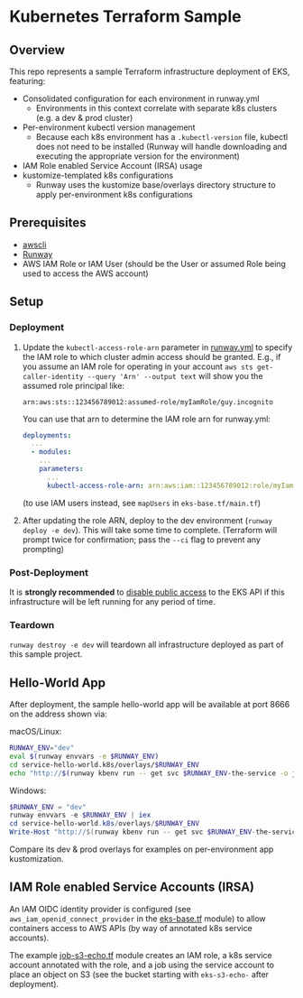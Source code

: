 # Kubernetes Terraform Sample

## Overview

This repo represents a sample Terraform infrastructure deployment of EKS, featuring:

- Consolidated configuration for each environment in runway.yml
  - Environments in this context correlate with separate k8s clusters (e.g. a dev & prod cluster)
- Per-environment kubectl version management
  - Because each k8s environment has a `.kubectl-version` file, kubectl does not need to be installed (Runway will handle downloading and executing the appropriate version for the environment)
- IAM Role enabled Service Account (IRSA) usage
- kustomize-templated k8s configurations
  - Runway uses the kustomize base/overlays directory structure to apply per-environment k8s configurations

## Prerequisites

- [awscli](https://docs.aws.amazon.com/cli/latest/userguide/cli-chap-install.html)
- [Runway](https://pypi.org/project/runway/)
- AWS IAM Role or IAM User (should be the User or assumed Role being used to access the AWS account)

## Setup

### Deployment

1. Update the `kubectl-access-role-arn` parameter in [runway.yml](./runway.yml) to specify the IAM role to which cluster admin access should be granted.
   E.g., if you assume an IAM role for operating in your account `aws sts get-caller-identity --query 'Arn' --output text` will show you the assumed role principal like:

    ```text
    arn:aws:sts::123456789012:assumed-role/myIamRole/guy.incognito
    ```

    You can use that arn to determine the IAM role arn for runway.yml:

    ```yaml
    deployments:
      ...
      - modules:
        ...
        parameters:
          ...
          kubectl-access-role-arn: arn:aws:iam::123456789012:role/myIamRole
    ```

    (to use IAM users instead, see `mapUsers` in `eks-base.tf/main.tf`)

2. After updating the role ARN, deploy to the dev environment (`runway deploy -e dev`).
   This will take some time to complete.
  (Terraform will prompt twice for confirmation; pass the `--ci` flag to prevent any prompting)

### Post-Deployment

It is **strongly recommended** to [disable public access](https://docs.aws.amazon.com/eks/latest/userguide/cluster-endpoint.html#modify-endpoint-access) to the EKS API if this infrastructure will be left running for any period of time.

### Teardown

`runway destroy -e dev` will teardown all infrastructure deployed as part of this sample project.

## Hello-World App

After deployment, the sample hello-world app will be available at port 8666 on the address shown via:

macOS/Linux:

```sh
RUNWAY_ENV="dev"
eval $(runway envvars -e $RUNWAY_ENV)
cd service-hello-world.k8s/overlays/$RUNWAY_ENV
echo "http://$(runway kbenv run -- get svc $RUNWAY_ENV-the-service -o jsonpath="{.status.loadBalancer.ingress[0].hostname}"):8666/"
```

Windows:

```powershell
$RUNWAY_ENV = "dev"
runway envvars -e $RUNWAY_ENV | iex
cd service-hello-world.k8s/overlays/$RUNWAY_ENV
Write-Host "http://$(runway kbenv run -- get svc $RUNWAY_ENV-the-service -o jsonpath="{.status.loadBalancer.ingress[0].hostname}"):8666/"
```

Compare its dev & prod overlays for examples on per-environment app kustomization.

## IAM Role enabled Service Accounts (IRSA)

An IAM OIDC identity provider is configured (see `aws_iam_openid_connect_provider` in the [eks-base.tf](./eks-base.tf/main.tf) module) to allow containers access to AWS APIs (by way of annotated k8s service accounts).

The example [job-s3-echo.tf](./job-s3-echo.tf/main.tf) module creates an IAM role, a k8s service account annotated with the role, and a job using the service account to place an object on S3 (see the bucket starting with `eks-s3-echo-` after deployment).
